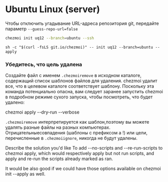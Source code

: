 # Ubuntu Linux (server)

Чтобы отключить угадывание URL-адреса репозитория git, передайте параметр
`--guess-repo-url=false`

```sh
chezmoi init uq12 --branch=ubuntu --ssh
```

```
sh -c "$(curl -fsLS git.io/chezmoi)" -- init uq12 --branch=ubuntu --apply 
```


### Убедитесь, что цель удалена ###

Создайте файл с именем `.chezmoiremove` в исходном каталоге, содержащий список
шаблонов файлов для удаления. chezmoi удалит все, что в целевом каталоге
соответствует шаблону. Поскольку эта команда потенциально опасна, вам следует
заранее запустить chezmoi в подробном режиме сухого запуска, чтобы посмотреть,
что будет удалено:


  chezmoi apply --dry-run --verbose 


`.chezmoiremove` интерпретируется как шаблон,поэтому вы можете удалять разные
файлы на разных компьютерах. Отрицательныесовпадения (шаблоны с префиксом a
!) или цели, перечисленные в `.chezmoiignore`, никогда не будут удалены.


Describe the solution you'd like
To add --no-scripts and --re-run-scripts to chezmoi apply, which would respectively apply but not run scripts, and apply and re-run the scripts already marked as ran.

It would be also good if we could have those options available on chezmoi init --apply as well.